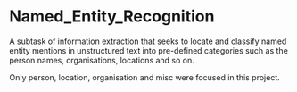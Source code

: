 # Named_Entity_Recognition
A subtask of information extraction that seeks to locate and classify named entity mentions in unstructured text into pre-defined categories such as the person names, organisations, locations and so on.

Only person, location, organisation and misc were focused in this project.

